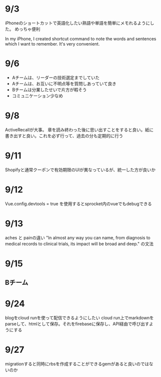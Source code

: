 # 9/3

iPhoneのショートカットで英語化したい熟語や単語を簡単にメモれるようにした。
めっちゃ便利

In my iPhone, I created shortcut command to note the words and sentences which I want to remember. It's very convenient.

# 9/6

- Aチームは、リーダーの技術選定までしていた
- Aチームは、お互いに不明点等を質問しあっていて良き
- Bチームは分業したせいで片方が暇そう
- コミュニケーション少なめ

# 9/8

ActiveRecallが大事。
章を読み終わった後に思い出すことをすると良い。紙に書き出すと良い。これを必ず行って、過去の分も定期的に行う

# 9/11

Shopifyと通常クーポンで有効期限のUIが異なっているが、統一した方が良いか

# 9/12

Vue.config.devtools = true
を使用するとsprocket内のvueでもdebugできる

# 9/13

aches と painの違い
"In almost any way you can name, from diagnosis to medical records to clinical trials, its impact will be broad and deep." の文法

# 9/15

## Bチーム


# 9/24

blogをcloud runを使って配信できるようにしたい
cloud run上でmarkdownをparseして、htmlとして保存。それをfirebaseに保存し、API経由で呼び出すようにする

# 9/27

migrationすると同時にrbsを作成することができるgemがあると良いのではないのか
